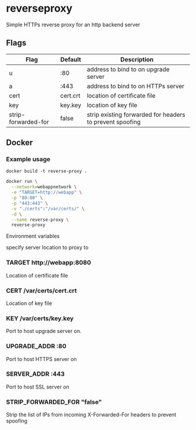 # reverseproxy
Simple HTTPs reverse proxy for an http backend server

## Flags

| Flag                | Default  | Description                                              |
|---------------------|----------|----------------------------------------------------------|
| u                   | :80      | address to bind to on upgrade server                     |
| a                   | :443     | address to bind to on HTTPs server                       |
| cert                | cert.crt | location of certificate file                             |
| key                 | key.key  | location of key file                                     |
| strip-forwarded-for | false    | strip existing forwarded for headers to prevent spoofing |

## Docker

### Example usage
`docker build -t reverse-proxy .`

```sh
docker run \
  --network=webappnetwork \
  -e "TARGET=http://webapp" \
  -p "80:80" \
  -p "443:443" \
  -v "./certs":"/var/certs/" \
  -d \
  --name reverse-proxy \
  reverse-proxy
```

Environment variables

specify server location to proxy to
### TARGET http://webapp:8080

Location of certificate file
### CERT /var/certs/cert.crt

Location of key file
### KEY /var/certs/key.key

Port to host upgrade server on.
### UPGRADE_ADDR :80

Port to host HTTPS server on
### SERVER_ADDR :443

Port to host SSL server on
### STRIP_FORWARDED_FOR "false"
Strip the list of IPs from incoming X-Forwarded-For headers to prevent spoofing